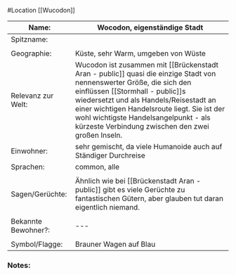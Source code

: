#Location [[Wucodon]]

| Name:               | Wocodon, eigenständige Stadt                                                                                                                                                                                                                                                                                                                    |
| ------------------- | ----------------------------------------------------------------------------------------------------------------------------------------------------------------------------------------------------------------------------------------------------------------------------------------------------------------------------------------------- |
| Spitzname:          |                                                                                                                                                                                                                                                                                                                                                 |
|                     |                                                                                                                                                                                                                                                                                                                                                 |
| Geographie:         | Küste, sehr Warm, umgeben von Wüste                                                                                                                                                                                                                                                                                                             |
| Relevanz zur Welt:  | Wucodon ist zusammen mit [[Brückenstadt Aran - public]] quasi die einzige Stadt von nennenswerter Größe, die sich den einflüssen [[Stormhall - public]]s wiedersetzt und als Handels/Reisestadt an einer wichtigen Handelsroute liegt. Sie ist der wohl wichtigste Handelsangelpunkt - als kürzeste Verbindung zwischen den zwei großen Inseln. |
| Einwohner:          | sehr gemischt, da viele Humanoide auch auf Ständiger Durchreise                                                                                                                                                                                                                                                                                 |
| Sprachen:           | common, alle                                                                                                                                                                                                                                                                                                                                    |
|                     |                                                                                                                                                                                                                                                                                                                                                 |
| Sagen/Gerüchte:     | Ähnlich wie bei [[Brückenstadt Aran - public]] gibt es viele Gerüchte zu fantastischen Gütern, aber glauben tut daran eigentlich niemand.                                                                                                                                                                                                       |
|                     |                                                                                                                                                                                                                                                                                                                                                 |
| Bekannte Bewohner?: | ---                                                                                                                                                                                                                                                                                                                                             |
|                     |                                                                                                                                                                                                                                                                                                                                                 |
| Symbol/Flagge:      | Brauner Wagen auf Blau                                                                                                                                                                                                                                                                                                                          |
### Notes:


